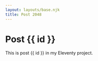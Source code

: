```yaml
---
layout: layouts/base.njk
title: Post 2048
---
```


# Post {{ id }}

This is post {{ id }} in my Eleventy project.
